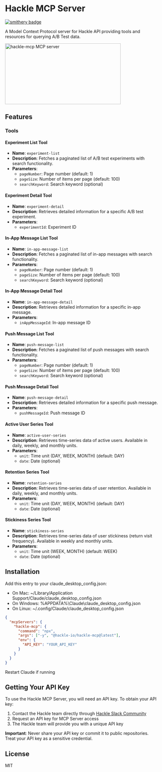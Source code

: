 # Hackle MCP Server

[![smithery badge](https://smithery.ai/badge/@hackle-io/hackle-mcp)](https://smithery.ai/server/@hackle-io/hackle-mcp)

A Model Context Protocol server for Hackle API providing tools and resources for querying A/B Test data.

<a href="https://glama.ai/mcp/servers/@hackle-io/hackle-mcp">
  <img width="380" height="200" src="https://glama.ai/mcp/servers/@hackle-io/hackle-mcp/badge" alt="hackle-mcp MCP server" />
</a>

## Features

### Tools

#### Experiment List Tool

- **Name**: `experiment-list`
- **Description**: Fetches a paginated list of A/B test experiments with search functionality.
- **Parameters**:
  - `pageNumber`: Page number (default: 1)
  - `pageSize`: Number of items per page (default: 100)
  - `searchKeyword`: Search keyword (optional)

#### Experiment Detail Tool

- **Name**: `experiment-detail`
- **Description**: Retrieves detailed information for a specific A/B test experiment.
- **Parameters**:
  - `experimentId`: Experiment ID

#### In-App Message List Tool

- **Name**: `in-app-message-list`
- **Description**: Fetches a paginated list of in-app messages with search functionality.
- **Parameters**:
  - `pageNumber`: Page number (default: 1)
  - `pageSize`: Number of items per page (default: 100)
  - `searchKeyword`: Search keyword (optional)

#### In-App Message Detail Tool

- **Name**: `in-app-message-detail`
- **Description**: Retrieves detailed information for a specific in-app message.
- **Parameters**:
  - `inAppMessageId`: In-app message ID

#### Push Message List Tool

- **Name**: `push-message-list`
- **Description**: Fetches a paginated list of push messages with search functionality.
- **Parameters**:
  - `pageNumber`: Page number (default: 1)
  - `pageSize`: Number of items per page (default: 100)
  - `searchKeyword`: Search keyword (optional)

#### Push Message Detail Tool

- **Name**: `push-message-detail`
- **Description**: Retrieves detailed information for a specific push message.
- **Parameters**:
  - `pushMessageId`: Push message ID

#### Active User Series Tool

- **Name**: `active-user-series`
- **Description**: Retrieves time-series data of active users. Available in daily, weekly, and monthly units.
- **Parameters**:
  - `unit`: Time unit (DAY, WEEK, MONTH) (default: DAY)
  - `date`: Date (optional)

#### Retention Series Tool

- **Name**: `retention-series`
- **Description**: Retrieves time-series data of user retention. Available in daily, weekly, and monthly units.
- **Parameters**:
  - `unit`: Time unit (DAY, WEEK, MONTH) (default: DAY)
  - `date`: Date (optional)

#### Stickiness Series Tool

- **Name**: `stickiness-series`
- **Description**: Retrieves time-series data of user stickiness (return visit frequency). Available in weekly and monthly units.
- **Parameters**:
  - `unit`: Time unit (WEEK, MONTH) (default: WEEK)
  - `date`: Date (optional)

## Installation

Add this entry to your claude_desktop_config.json:

- On Mac: ~/Library/Application Support/Claude/claude_desktop_config.json
- On Windows: %APPDATA%\Claude\claude_desktop_config.json
- On Linux: ~/.config/Claude/claude_desktop_config.json

```json
{
  "mcpServers": {
    "hackle-mcp": {
      "command": "npx",
      "args": ["-y", "@hackle-io/hackle-mcp@latest"],
      "env": {
        "API_KEY": "YOUR_API_KEY"
      }
    }
  }
}
```

Restart Claude if running

## Getting Your API Key

To use the Hackle MCP Server, you will need an API key. To obtain your API key:

1. Contact the Hackle team directly through [Hackle Slack Community](https://hackle-community.slack.com/join/shared_invite/zt-h6yubvyo-pb0oyy3Dna2D9dvNFZGACQ#/)
2. Request an API key for MCP Server access
3. The Hackle team will provide you with a unique API key

**Important**: Never share your API key or commit it to public repositories. Treat your API key as a sensitive credential.

## License

MIT
